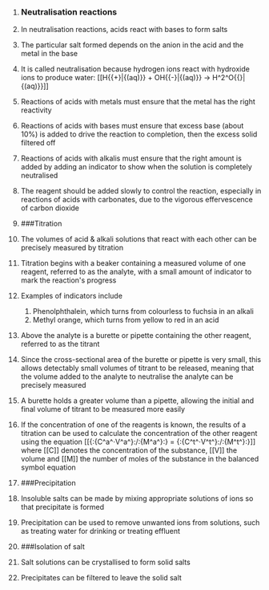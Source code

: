 1. ### Neutralisation reactions

 1. In neutralisation reactions, acids react with bases to form salts
 2. The particular salt formed depends on the anion in the acid and the metal in the base
 3. It is called neutralisation because hydrogen ions react with hydroxide ions to produce water: [[H{{+}|{(aq)}} + OH{{-}|{(aq)}} → H^2^O{{}|{(aq)}}]]
 4. Reactions of acids with metals must ensure that the metal has the right reactivity
 5. Reactions of acids with bases must ensure that excess base (about 10%) is added to drive the reaction to completion, then the excess solid filtered off
 6. Reactions of acids with alkalis must ensure that the right amount is added by adding an indicator to show when the solution is completely neutralised
 7. The reagent should be added slowly to control the reaction, especially in reactions of acids with carbonates, due to the vigorous effervescence of carbon dioxide
2. ###Titration

 1. The volumes of acid & alkali solutions that react with each other can be precisely measured by titration
 2. Titration begins with a beaker containing a measured volume of one reagent, referred to as the analyte, with a small amount of indicator to mark the reaction's progress
 3. Examples of indicators include
     1. Phenolphthalein, which turns from colourless to fuchsia in an alkali
     2. Methyl orange, which turns from yellow to red in an acid
 4. Above the analyte is a burette or pipette containing the other reagent, referred to as the titrant
 5. Since the cross-sectional area of the burette or pipette is very small, this allows detectably small volumes of titrant to be released, meaning that the volume added to the analyte to neutralise the analyte can be precisely measured
 6. A burette holds a greater volume than a pipette, allowing the initial and final volume of titrant to be measured more easily
 7. If the concentration of one of the reagents is known, the results of a titration can be used to calculate the concentration of the other reagent using the equation [[{:{C^a^⋅V^a^}:/:{M^a^}:} = {:{C^t^⋅V^t^}:/:{M^t^}:}]] where [[C]] denotes the concentration of the substance, [[V]] the volume and [[M]] the number of moles of the substance in the balanced symbol equation
3. ###Precipitation

 1. Insoluble salts can be made by mixing appropriate solutions of ions so that precipitate is formed
 2. Precipitation can be used to remove unwanted ions from solutions, such as treating water for drinking or treating effluent
4. ###Isolation of salt

 1. Salt solutions can be crystallised to form solid salts
 2. Precipitates can be filtered to leave the solid salt
